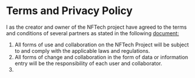 # Terms and Privacy Policy

I as the creator and owner of the NFTech project have agreed to the terms and conditions of several partners as stated in the following [document:](https://dataplatform.cloud.ibm.com/terms)

1. All forms of use and collaboration on the NFTech Project will be subject to and comply with the applicable laws and regulations.
2. All forms of change and collaboration in the form of data or information entry will be the responsibility of each user and collaborator.
3.
